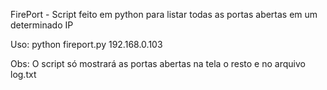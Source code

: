 FirePort - Script feito em python para listar todas as portas abertas em um determinado IP

Uso: python fireport.py 192.168.0.103

Obs: O script só mostrará as portas abertas na tela o resto e no arquivo log.txt
